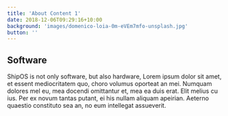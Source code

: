 ```yaml
---
title: 'About Content 1'
date: 2018-12-06T09:29:16+10:00
background: 'images/domenico-loia-0m-eVEm7mfo-unsplash.jpg'
button: ''
---
```


## Software

ShipOS is not only software, but also hardware, Lorem ipsum dolor sit amet, et essent mediocritatem quo, choro volumus oporteat an mei. Numquam dolores mel eu, mea docendi omittantur et, mea ea duis erat. Elit melius cu ius. Per ex novum tantas putant, ei his nullam aliquam apeirian. Aeterno quaestio constituto sea an, no eum intellegat assueverit.
